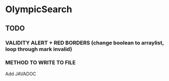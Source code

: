 # OlympicSearch

## TODO

### VALIDITY ALERT + RED BORDERS (change boolean to arraylist, loop through mark invalid)
### METHOD TO WRITE TO FILE

Add JAVADOC
 
